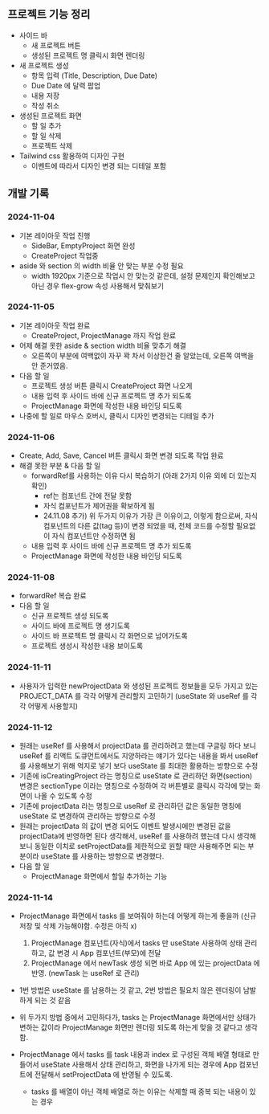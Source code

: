 ## 프로젝트 기능 정리
- 사이드 바
  - 새 프로젝트 버튼
  - 생성된 프로젝트 명 클릭시 화면 렌더링
- 새 프로젝트 생성
  - 항목 입력 (Title, Description, Due Date)
  - Due Date 에 달력 팝업
  - 내용 저장
  - 작성 취소
- 생성된 프로젝트 화면
  - 할 일 추가
  - 할 일 삭제
  - 프로젝트 삭제
- Tailwind css 활용하여 디자인 구현
  - 이벤트에 따라서 디자인 변경 되는 디테일 포함

## 개발 기록
### 2024-11-04
- 기본 레이아웃 작업 진행
  - SideBar, EmptyProject 화면 완성
  - CreateProject 작업중
- aside 와 section 의 width 비율 안 맞는 부분 수정 필요
  - width 1920px 기준으로 작업시 안 맞는것 같은데, 
    설정 문제인지 확인해보고 아닌 경우 flex-grow 속성 사용해서 맞춰보기 

### 2024-11-05
- 기본 레이아웃 작업 완료
  - CreateProject, ProjectManage 까지 작업 완료
- 어제 해결 못한 aside & section width 비율 맞추기 해결
  - 오른쪽이 부분에 여백없이 자꾸 꽉 차서 이상한건 줄 알았는데, 오른쪽 여백을 안 준거였음.
- 다음 할 일
  - 프로젝트 생성 버튼 클릭시 CreateProject 화면 나오게
  - 내용 입력 후 사이드 바에 신규 프로젝트 명 추가 되도록
  - ProjectManage 화면에 작성한 내용 바인딩 되도록
- 나중에 할 일로 마우스 호버시, 클릭시 디자인 변경되는 디테일 추가

### 2024-11-06
- Create, Add, Save, Cancel 버튼 클릭시 화면 변경 되도록 작업 완료
- 해결 못한 부분 & 다음 할 일
  - forwardRef를 사용하는 이유 다시 복습하기 (아래 2가지 이유 외에 더 있는지 확인)
    - ref는 컴포넌트 간에 전달 못함
    - 자식 컴포넌트가 제어권을 확보하게 됨
    - 24.11.08 추가) 위 두가지 이유가 가장 큰 이유이고,
      이렇게 함으로써, 자식 컴포넌트의 다른 값(tag 등)이 변경 되었을 때,
      전체 코드를 수정할 필요없이 자식 컴포넌트만 수정하면 됨
  - 내용 입력 후 사이드 바에 신규 프로젝트 명 추가 되도록
  - ProjectManage 화면에 작성한 내용 바인딩 되도록

### 2024-11-08
- forwardRef 복습 완료
- 다음 할 일
  - 신규 프로젝트 생성 되도록
  - 사이드 바에 프로젝트 명 생기도록
  - 사이드 바 프로젝트 명 클릭시 각 화면으로 넘어가도록
  - 프로젝트 생성시 작성한 내용 보이도록

### 2024-11-11
- 사용자가 입력한 newProjectData 와 생성된 프로젝트 정보들을 모두 가지고 있는 PROJECT_DATA 를 
각각 어떻게 관리할지 고민하기 (useState 와 useRef 를 각각 어떻게 사용할지)

### 2024-11-12
- 원래는 useRef 를 사용해서 projectData 를 관리하려고 했는데
구글링 하다 보니 useRef 를 리액트 도큐먼트에서도 지양하라는 얘기가 있다는 내용을 봐서
useRef 를 사용해보기 위해 억지로 넣기 보다 useState 를 최대한 활용하는 방향으로 수정
- 기존에 isCreatingProject 라는 명칭으로 useState 로 관리하던 화면(section) 변경은
sectionType 이라는 명칭으로 수정하여 각 버튼별로 클릭시 각각에 맞는 화면이 나올 수 있도록 수정
- 기존에 projectData 라는 명칭으로 useRef 로 관리하던 값은
동일한 명칭에 useState 로 변경하여 관리하는 방향으로 수정
- 원래는 projectData 의 값이 변경 되어도 이벤트 발생시에만 변경된 값을 
projectData에 반영하면 된다 생각해서, useRef 를 사용하려 했는데
다시 생각해보니 동일한 이치로 setProjectData를 제한적으로 원할 때만 사용해주면 되는 부분이라
useState 를 사용하는 방향으로 변경했다.
- 다음 할 일
  - ProjectManage 화면에서 할일 추가하는 기능

### 2024-11-14
- ProjectManage 화면에서 tasks 를 보여줘야 하는데 어떻게 하는게 좋을까
  (신규 저장 및 삭제 가능해야함. 수정은 아직 x)
  1. ProjectManage 컴포넌트(자식)에서 tasks 만 useState 사용하여 상태 관리하고, 값 변경 시 App 컴포넌트(부모)에 전달
  2. ProjectManage 에서 newTask 생성 되면 바로 App 에 있는 projectData 에 반영. (newTask 는 useRef 로 관리)
  
- 1번 방법은 useState 를 남용하는 것 같고, 2번 방법은 필요치 않은 렌더링이 남발하게 되는 것 같음
- 위 두가지 방법 중에서 고민하다가, tasks 는 ProjectManage 화면에서만 상태가 변하는 값이라
ProjectManage 화면만 렌더링 되도록 하는게 맞을 것 같다고 생각함.
- ProjectManage 에서 tasks 를 task 내용과 index 로 구성된 객체 배열 형태로 만들어서 useState 사용해서 상태 관리하고,
화면을 나가게 되는 경우에 App 컴포넌트에 전달해서 setProjectData 에 반영될 수 있도록.
  - tasks 를 배열이 아닌 객체 배열로 하는 이유는 삭제할 때 중복 되는 내용이 있는 경우 
